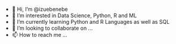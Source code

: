 - 👋 Hi, I’m @izuebenebe
- 👀 I’m interested in Data Science, Python, R and ML
- 🌱 I’m currently learning Python and R Languages as well as SQL
- 💞️ I’m looking to collaborate on ...
- 📫 How to reach me ...

<!---
izuebenebe/izuebenebe is a ✨ special ✨ repository because its `README.md` (this file) appears on your GitHub profile.
You can click the Preview link to take a look at your changes.
--->
